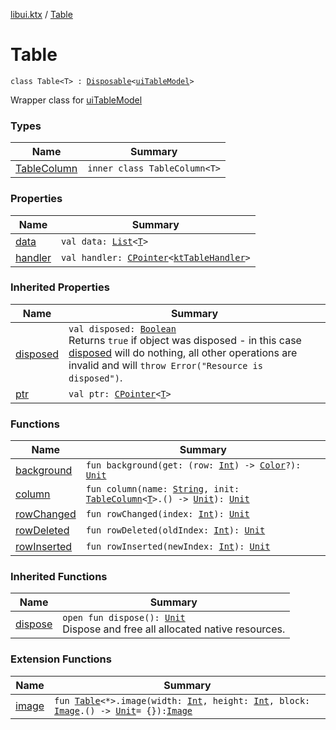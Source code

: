 [libui.ktx](../index.md) / [Table](./index.md)

# Table

`class Table<T> : `[`Disposable`](../-disposable/index.md)`<`[`uiTableModel`](../../libui/ui-table-model.md)`>`

Wrapper class for [uiTableModel](../../libui/ui-table-model.md)

### Types

| Name | Summary |
|---|---|
| [TableColumn](-table-column/index.md) | `inner class TableColumn<T>` |

### Properties

| Name | Summary |
|---|---|
| [data](data.md) | `val data: `[`List`](https://kotlinlang.org/api/latest/jvm/stdlib/kotlin.collections/-list/index.html)`<`[`T`](-table-column/index.md#T)`>` |
| [handler](handler.md) | `val handler: `[`CPointer`](../../kotlinx.cinterop/-c-pointer/index.md)`<`[`ktTableHandler`](../../libui/kt-table-handler/index.md)`>` |

### Inherited Properties

| Name | Summary |
|---|---|
| [disposed](../-disposable/disposed.md) | `val disposed: `[`Boolean`](https://kotlinlang.org/api/latest/jvm/stdlib/kotlin/-boolean/index.html)<br>Returns `true` if object was disposed - in this case [disposed](../-disposable/disposed.md) will do nothing, all other operations are invalid and will `throw Error("Resource is disposed")`. |
| [ptr](../-disposable/ptr.md) | `val ptr: `[`CPointer`](../../kotlinx.cinterop/-c-pointer/index.md)`<`[`T`](../-disposable/index.md#T)`>` |

### Functions

| Name | Summary |
|---|---|
| [background](background.md) | `fun background(get: (row: `[`Int`](https://kotlinlang.org/api/latest/jvm/stdlib/kotlin/-int/index.html)`) -> `[`Color`](../-color/index.md)`?): `[`Unit`](https://kotlinlang.org/api/latest/jvm/stdlib/kotlin/-unit/index.html) |
| [column](column.md) | `fun column(name: `[`String`](https://kotlinlang.org/api/latest/jvm/stdlib/kotlin/-string/index.html)`, init: `[`TableColumn`](-table-column/index.md)`<`[`T`](-table-column/index.md#T)`>.() -> `[`Unit`](https://kotlinlang.org/api/latest/jvm/stdlib/kotlin/-unit/index.html)`): `[`Unit`](https://kotlinlang.org/api/latest/jvm/stdlib/kotlin/-unit/index.html) |
| [rowChanged](row-changed.md) | `fun rowChanged(index: `[`Int`](https://kotlinlang.org/api/latest/jvm/stdlib/kotlin/-int/index.html)`): `[`Unit`](https://kotlinlang.org/api/latest/jvm/stdlib/kotlin/-unit/index.html) |
| [rowDeleted](row-deleted.md) | `fun rowDeleted(oldIndex: `[`Int`](https://kotlinlang.org/api/latest/jvm/stdlib/kotlin/-int/index.html)`): `[`Unit`](https://kotlinlang.org/api/latest/jvm/stdlib/kotlin/-unit/index.html) |
| [rowInserted](row-inserted.md) | `fun rowInserted(newIndex: `[`Int`](https://kotlinlang.org/api/latest/jvm/stdlib/kotlin/-int/index.html)`): `[`Unit`](https://kotlinlang.org/api/latest/jvm/stdlib/kotlin/-unit/index.html) |

### Inherited Functions

| Name | Summary |
|---|---|
| [dispose](../-disposable/dispose.md) | `open fun dispose(): `[`Unit`](https://kotlinlang.org/api/latest/jvm/stdlib/kotlin/-unit/index.html)<br>Dispose and free all allocated native resources. |

### Extension Functions

| Name | Summary |
|---|---|
| [image](../image.md) | `fun `[`Table`](./index.md)`<*>.image(width: `[`Int`](https://kotlinlang.org/api/latest/jvm/stdlib/kotlin/-int/index.html)`, height: `[`Int`](https://kotlinlang.org/api/latest/jvm/stdlib/kotlin/-int/index.html)`, block: `[`Image`](../-image/index.md)`.() -> `[`Unit`](https://kotlinlang.org/api/latest/jvm/stdlib/kotlin/-unit/index.html)` = {}): `[`Image`](../-image/index.md) |
